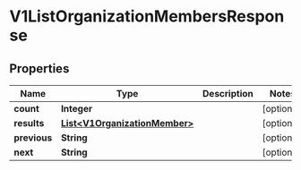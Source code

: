 
# V1ListOrganizationMembersResponse

## Properties
Name | Type | Description | Notes
------------ | ------------- | ------------- | -------------
**count** | **Integer** |  |  [optional]
**results** | [**List&lt;V1OrganizationMember&gt;**](V1OrganizationMember.md) |  |  [optional]
**previous** | **String** |  |  [optional]
**next** | **String** |  |  [optional]



